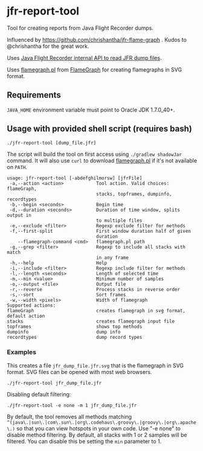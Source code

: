 # jfr-report-tool
Tool for creating reports from Java Flight Recorder dumps.

Influenced by https://github.com/chrishantha/jfr-flame-graph . Kudos to @chrishantha for the great work.

Uses [Java Flight Recorder internal API to read JFR dump files](http://hirt.se/blog/?p=446).

Uses [flamegraph.pl](https://raw.githubusercontent.com/brendangregg/FlameGraph/master/flamegraph.pl) from  [FlameGraph](https://github.com/brendangregg/FlameGraph) for creating flamegraphs in SVG format.

## Requirements

`JAVA_HOME` environment variable must point to Oracle JDK 1.7.0_40+.

## Usage with provided shell script (requires bash)

```
./jfr-report-tool [dump_file.jfr]
```
The script will build the tool on first access using `./gradlew shadowJar` command. It will also use `curl` to download [flamegraph.pl](https://raw.githubusercontent.com/brendangregg/FlameGraph/master/flamegraph.pl) if it's not available on `PATH`.

```
usage: jfr-report-tool [-abdefghilmorsw] [jfrFile]
 -a,--action <action>            Tool action. Valid choices: flameGraph,
                                 stacks, topframes, dumpinfo, recordtypes
 -b,--begin <seconds>            Begin time
 -d,--duration <seconds>         Duration of time window, splits output in
                                 to multiple files
 -e,--exclude <filter>           Regexp exclude filter for methods
 -f,--first-split                First window duration half of given
                                 duration
    --flamegraph-command <cmd>   flamegraph.pl path
 -g,--grep <filter>              Regexp to include all stacks with match
                                 in any frame
 -h,--help                       Help
 -i,--include <filter>           Regexp include filter for methods
 -l,--length <seconds>           Length of selected time
 -m,--min <value>                Minimum number of samples
 -o,--output <file>              Output file
 -r,--reverse                    Process stacks in reverse order
 -s,--sort                       Sort frames
 -w,--width <pixels>             Width of flamegraph
Supported actions:
flameGraph                       creates flamegraph in svg format, default action
stacks                           creates flamegraph input file
topframes                        shows top methods
dumpinfo                         dump info
recordtypes                      dump record types
```

### Examples

This creates a file `jfr_dump_file.jfr.svg` that is the flamegraph in SVG format. SVG files can be opened with most web browsers.
```
./jfr-report-tool jfr_dump_file.jfr
```

Disabling default filtering:
```
./jfr-report-tool -e none -m 1 jfr_dump_file.jfr
```
By default, the tool removes all methods matching `^(java\.|sun\.|com\.sun\.|org\.codehaus\.groovy\.|groovy\.|org\.apache\.)` so that you can view hotspots in your own code. Use "-e none" to disable method filtering. By default, all stacks with 1 or 2 samples will be filtered. You can disable this be setting the `min` parameter to 1.





